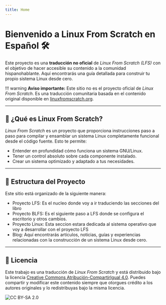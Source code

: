 ```yaml
---
title: Home
---
```


# Bienvenido a Linux From Scratch en Español 🛠️

Este proyecto es una **traducción no oficial** de *Linux From Scratch (LFS)* con el objetivo de hacer accesible su contenido a la comunidad hispanohablante. Aquí encontrarás una guía detallada para construir tu propio sistema Linux desde cero.

!!! warning
    **Aviso importante:** Este sitio no es el proyecto oficial de *Linux From Scratch*. Es una traducción comunitaria basada en el contenido original disponible en [linuxfromscratch.org](https://www.linuxfromscratch.org/).

---

## 📖 ¿Qué es Linux From Scratch?

*Linux From Scratch* es un proyecto que proporciona instrucciones paso a paso para compilar y ensamblar un sistema Linux completamente funcional desde el código fuente. Esto te permite:

- Entender en profundidad cómo funciona un sistema GNU/Linux.
- Tener un control absoluto sobre cada componente instalado.
- Crear un sistema optimizado y adaptado a tus necesidades.

---

## 📂 Estructura del Proyecto

Este sitio está organizado de la siguiente manera:

- Proyecto LFS: Es el nucleo donde voy a ir traduciendo las secciones del libro
- Proyecto BLFS: Es el siguiente paso a LFS donde se configura el escritorio y otros cambios.
- Proyecto Linux: Esta seccion estara dedicada al sistema operativo que voy a desarrollar con el proyecto LFS
- Blog: Aquí encontrarás artículos, noticias, guías y experiencias relacionadas con la construcción de un sistema Linux desde cero. 





---

## 📜 Licencia

Este trabajo es una traducción de *Linux From Scratch* y está distribuido bajo la licencia 
[Creative Commons Atribución-CompartirIgual 4.0](https://creativecommons.org/licenses/by-sa/2.0/deed.es). 
Puedes compartir y modificar este contenido siempre que otorgues crédito a los autores originales y lo redistribuyas bajo la misma licencia.

![CC BY-SA 2.0](https://licensebuttons.net/l/by-sa/4.0/88x31.png)


